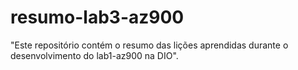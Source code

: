 # resumo-lab3-az900
"Este repositório contém o resumo das lições aprendidas durante o desenvolvimento do lab1-az900 na DIO".
